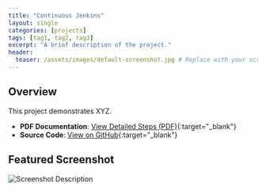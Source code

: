 ```yaml
---
title: "Continuous Jenkins"
layout: single
categories: [projects]
tags: [tag1, tag2, tag3]
excerpt: "A brief description of the project."
header:
  teaser: /assets/images/default-screenshot.jpg # Replace with your screenshot
---
```


## Overview
This project demonstrates XYZ.

- **PDF Documentation**: [View Detailed Steps (PDF)](/assets/projects-pdfs/Continuous_Integration_Using_Jenkins.pdf){:target="_blank"}
- **Source Code**: [View on GitHub](https://github.com/dhanvb){:target="_blank"}

## Featured Screenshot
![Screenshot Description](/assets/images/cijenkins.jpg)
